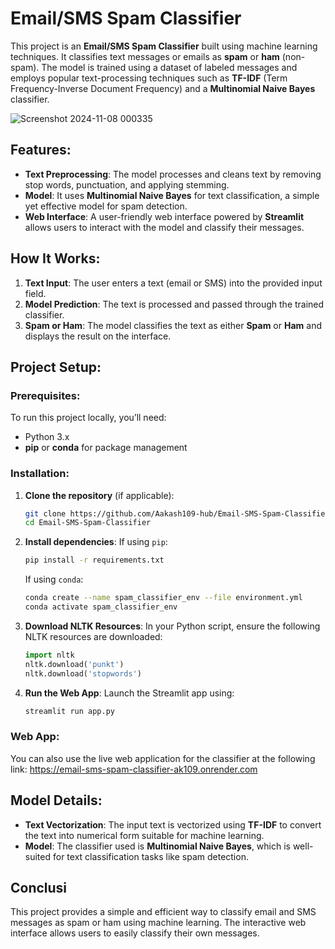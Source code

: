 # Email/SMS Spam Classifier

This project is an **Email/SMS Spam Classifier** built using machine learning techniques. It classifies text messages or emails as **spam** or **ham** (non-spam). The model is trained using a dataset of labeled messages and employs popular text-processing techniques such as **TF-IDF** (Term Frequency-Inverse Document Frequency) and a **Multinomial Naive Bayes** classifier.

![Screenshot 2024-11-08 000335](https://github.com/user-attachments/assets/1be6b6da-82d4-4532-a925-a9c7bbdae938)


## Features:
- **Text Preprocessing**: The model processes and cleans text by removing stop words, punctuation, and applying stemming.
- **Model**: It uses **Multinomial Naive Bayes** for text classification, a simple yet effective model for spam detection.
- **Web Interface**: A user-friendly web interface powered by **Streamlit** allows users to interact with the model and classify their messages.

## How It Works:
1. **Text Input**: The user enters a text (email or SMS) into the provided input field.
2. **Model Prediction**: The text is processed and passed through the trained classifier.
3. **Spam or Ham**: The model classifies the text as either **Spam** or **Ham** and displays the result on the interface.

## Project Setup:

### Prerequisites:
To run this project locally, you’ll need:
- Python 3.x
- **pip** or **conda** for package management

### Installation:

1. **Clone the repository** (if applicable):
   ```bash
   git clone https://github.com/Aakash109-hub/Email-SMS-Spam-Classifier.git
   cd Email-SMS-Spam-Classifier
   ```

2. **Install dependencies**:
   If using `pip`:
   ```bash
   pip install -r requirements.txt
   ```

   If using `conda`:
   ```bash
   conda create --name spam_classifier_env --file environment.yml
   conda activate spam_classifier_env
   ```

3. **Download NLTK Resources**:
   In your Python script, ensure the following NLTK resources are downloaded:
   ```python
   import nltk
   nltk.download('punkt')
   nltk.download('stopwords')
   ```

4. **Run the Web App**:
   Launch the Streamlit app using:
   ```bash
   streamlit run app.py
   ```

### Web App:
You can also use the live web application for the classifier at the following link:
https://email-sms-spam-classifier-ak109.onrender.com

## Model Details:
- **Text Vectorization**: The input text is vectorized using **TF-IDF** to convert the text into numerical form suitable for machine learning.
- **Model**: The classifier used is **Multinomial Naive Bayes**, which is well-suited for text classification tasks like spam detection.

## Conclusi
This project provides a simple and efficient way to classify email and SMS messages as spam or ham using machine learning. The interactive web interface allows users to easily classify their own messages.
